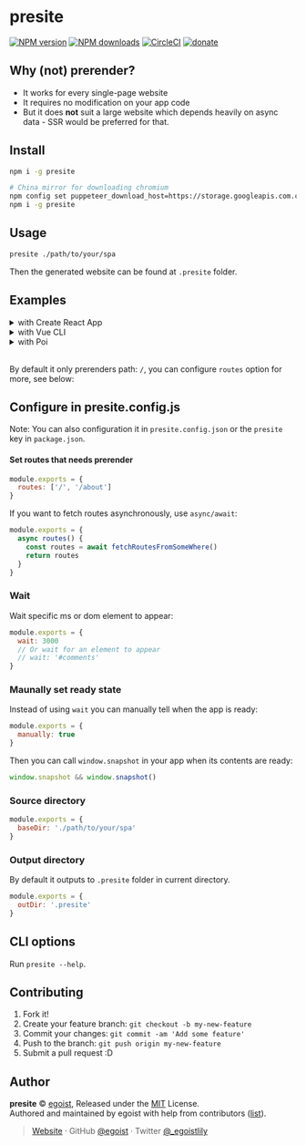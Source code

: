 # presite

[![NPM version](https://img.shields.io/npm/v/presite.svg?style=flat)](https://npmjs.com/package/presite) [![NPM downloads](https://img.shields.io/npm/dm/presite.svg?style=flat)](https://npmjs.com/package/presite) [![CircleCI](https://circleci.com/gh/egoist/presite/tree/master.svg?style=shield)](https://circleci.com/gh/egoist/presite/tree/master) [![donate](https://img.shields.io/badge/$-donate-ff69b4.svg?maxAge=2592000&style=flat)](https://github.com/egoist/donate)

## Why (not) prerender?

- It works for every single-page website
- It requires no modification on your app code
- But it does **not** suit a large website which depends heavily on async data - SSR would be preferred for that.

## Install

```bash
npm i -g presite

# China mirror for downloading chromium
npm config set puppeteer_download_host=https://storage.googleapis.com.cnpmjs.org
npm i -g presite
```

## Usage

```bash
presite ./path/to/your/spa
```

Then the generated website can be found at `.presite` folder.

## Examples

<details><summary>with Create React App</summary>

```diff
{
  "scripts": {
-    "build": "react-scripts build"
+    "build": "react-scripts build && presite ./build"
  }
}
```

</details>

<details><summary>with Vue CLI</summary>

```diff
{
  "scripts": {
-    "build": "vue-cli-service build"
+    "build": "vue-cli-service build && presite ./dist"
  }
}
```

</details>

<details><summary>with Poi</summary>

```diff
{
  "scripts": {
-    "build": "poi build"
+    "build": "poi build && presite ./dist"
  }
}
```

</details>
<br>

By default it only prerenders path: `/`, you can configure `routes` option for more, see below:

## Configure in presite.config.js

Note: You can also configuration it in `presite.config.json` or the `presite` key in `package.json`.

#### Set routes that needs prerender

```js
module.exports = {
  routes: ['/', '/about']
}
```

If you want to fetch routes asynchronously, use `async/await`:

```js
module.exports = {
  async routes() {
    const routes = await fetchRoutesFromSomeWhere()
    return routes
  }
}
```

### Wait

Wait specific ms or dom element to appear:

```js
module.exports = {
  wait: 3000
  // Or wait for an element to appear
  // wait: '#comments'
}
```

### Maunally set ready state

Instead of using `wait` you can manually tell when the app is ready:

```js
module.exports = {
  manually: true
}
```

Then you can call `window.snapshot` in your app when its contents are ready:

```js
window.snapshot && window.snapshot()
```

### Source directory

```js
module.exports = {
  baseDir: './path/to/your/spa'
}
```

### Output directory

By default it outputs to `.presite` folder in current directory.

```js
module.exports = {
  outDir: '.presite'
}
```

## CLI options

Run `presite --help`.

## Contributing

1. Fork it!
2. Create your feature branch: `git checkout -b my-new-feature`
3. Commit your changes: `git commit -am 'Add some feature'`
4. Push to the branch: `git push origin my-new-feature`
5. Submit a pull request :D

## Author

**presite** © [egoist](https://github.com/egoist), Released under the [MIT](./LICENSE) License.<br>
Authored and maintained by egoist with help from contributors ([list](https://github.com/egoist/presite/contributors)).

> [Website](https://egoist.sh) · GitHub [@egoist](https://github.com/egoist) · Twitter [@\_egoistlily](https://twitter.com/_egoistlily)
